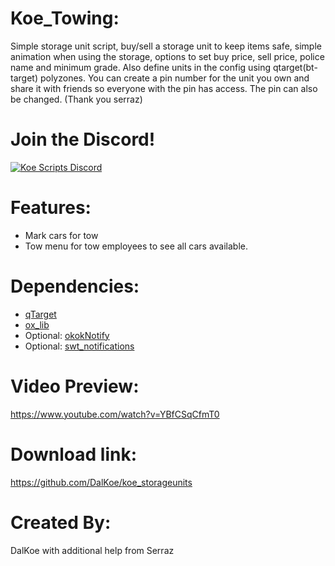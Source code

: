 # Koe_Towing:
Simple storage unit script, buy/sell a storage unit to keep items safe, simple animation when using the storage, options to set buy price, sell price, police name and minimum grade. Also define units in the config using qtarget(bt-target) polyzones.
You can create a pin number for the unit you own and share it with friends so everyone with the pin has access. The pin can also be changed. (Thank you serraz)

# Join the Discord!

[![Koe Scripts Discord](https://media.discordapp.net/attachments/973750342263144558/1003740741178249318/invite.png?width=810&height=216)](https://discord.gg/5JuxDnNm94)

# Features:
* Mark cars for tow
* Tow menu for tow employees to see all cars available. 

# Dependencies:
* [qTarget](https://github.com/overextended/qtarget)
* [ox_lib](https://github.com/overextended/ox_lib)
* Optional: [okokNotify](https://forum.cfx.re/t/okoknotify-standalone-paid/3907758)
* Optional: [swt_notifications](https://github.com/Switty6/swt_notifications)

# Video Preview:
https://www.youtube.com/watch?v=YBfCSqCfmT0

# Download link:
https://github.com/DalKoe/koe_storageunits

# Created By:
DalKoe with additional help from Serraz